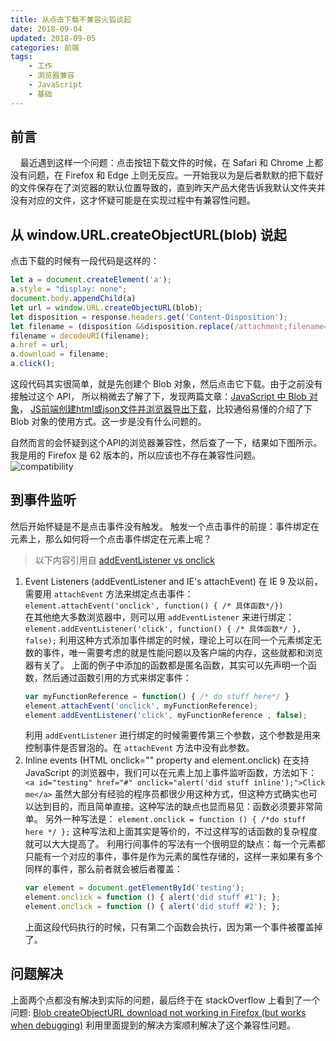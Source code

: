 ```yaml
---
title: 从点击下载不兼容火狐谈起
date: 2018-09-04
updated: 2018-09-05
categories: 前端
tags:
    - 工作
    - 浏览器兼容
    - JavaScript
    - 基础
---
```


## 前言

&nbsp;&nbsp;&nbsp;&nbsp;最近遇到这样一个问题：点击按钮下载文件的时候，在 Safari 和 Chrome 上都没有问题，在 Firefox 和 Edge 上则无反应。一开始我以为是后者默默的把下载好的文件保存在了浏览器的默认位置导致的，直到昨天产品大佬告诉我默认文件夹并没有对应的文件，这才怀疑可能是在实现过程中有兼容性问题。

<!-- more -->

## 从 window.URL.createObjectURL(blob) 说起
点击下载的时候有一段代码是这样的：
```javascript
let a = document.createElement('a');
a.style = "display: none";
document.body.appendChild(a)
let url = window.URL.createObjectURL(blob);   
let disposition = response.headers.get('Content-Disposition');
let filename = (disposition &&disposition.replace(/attachment;filename=/,'')) || 'data.xlsx'
filename = decodeURI(filename);
a.href = url;
a.download = filename;
a.click();
```
这段代码其实很简单，就是先创建个 Blob 对象，然后点击它下载。由于之前没有接触过这个 API， 所以稍微去了解了下，发现两篇文章：[JavaScript 中 Blob 对象](https://juejin.im/entry/5937c98eac502e0068cf31ae)， [JS前端创建html或json文件并浏览器导出下载](https://www.zhangxinxu.com/wordpress/2017/07/js-text-string-download-as-html-json-file/)，比较通俗易懂的介绍了下 Blob 对象的使用方式。这一步是没有什么问题的。

自然而言的会怀疑到这个API的浏览器兼容性，然后查了一下，结果如下图所示。我是用的 Firefox 是 62 版本的，所以应该也不存在兼容性问题。
![compatibility](http://o9ybnkuir.bkt.clouddn.com/UC20180904_224947.png)

## 到事件监听
然后开始怀疑是不是点击事件没有触发。
触发一个点击事件的前提：事件绑定在元素上，那么如何将一个点击事件绑定在元素上呢？
> 以下内容引用自 [addEventListener vs onclick](https://stackoverflow.com/questions/6348494/addeventlistener-vs-onclick)         

1. Event Listeners (addEventListener and IE's attachEvent)
在 IE 9 及以前，需要用 `attachEvent` 方法来绑定点击事件：
`element.attachEvent('onclick', function() { /* 具体函数*/})`       
在其他绝大多数浏览器中，则可以用 `addEventListener` 来进行绑定：
`element.addEventListener('click', function() { /* 具体函数*/ }, false);` 
利用这种方式添加事件绑定的时候，理论上可以在同一个元素绑定无数的事件，唯一需要考虑的就是性能问题以及客户端的内存，这些就都和浏览器有关了。
上面的例子中添加的函数都是匿名函数，其实可以先声明一个函数，然后通过函数引用的方式来绑定事件：
    ```javascript
    var myFunctionReference = function() { /* do stuff here*/ }
    element.attachEvent('onclick', myFunctionReference);
    element.addEventListener('click', myFunctionReference , false);
    ```
    利用  `addEventListener` 进行绑定的时候需要传第三个参数，这个参数是用来控制事件是否冒泡的。在  `attachEvent` 方法中没有此参数。     
2. Inline events (HTML onclick="" property and element.onclick)
在支持 JavaScript 的浏览器中，我们可以在元素上加上事件监听函数，方法如下：
`<a id="testing" href="#" onclick="alert('did stuff inline');">Click me</a>`
虽然大部分有经验的程序员都很少用这种方式，但这种方式确实也可以达到目的，而且简单直接。这种写法的缺点也显而易见：函数必须要非常简单。
另外一种写法是：
`element.onclick = function () { /*do stuff here */ };`
这种写法和上面其实是等价的，不过这样写的话函数的复杂程度就可以大大提高了。
利用行间事件的写法有一个很明显的缺点：每一个元素都只能有一个对应的事件，事件是作为元素的属性存储的，这样一来如果有多个同样的事件，那么前者就会被后者覆盖：
    ```javascript
    var element = document.getElementById('testing');
    element.onclick = function () { alert('did stuff #1'); };
    element.onclick = function () { alert('did stuff #2'); };
    ```
	上面这段代码执行的时候，只有第二个函数会执行，因为第一个事件被覆盖掉了。

## 问题解决
上面两个点都没有解决到实际的问题，最后终于在 stackOverflow 上看到了一个问题: [Blob createObjectURL download not working in Firefox (but works when debugging)](https://stackoverflow.com/questions/30694453/blob-createobjecturl-download-not-working-in-firefox-but-works-when-debugging) 利用里面提到的解决方案顺利解决了这个兼容性问题。